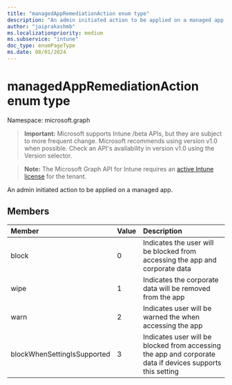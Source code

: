 ```yaml
---
title: "managedAppRemediationAction enum type"
description: "An admin initiated action to be applied on a managed app."
author: "jaiprakashmb"
ms.localizationpriority: medium
ms.subservice: "intune"
doc_type: enumPageType
ms.date: 08/01/2024
---
```


# managedAppRemediationAction enum type

Namespace: microsoft.graph

> **Important:** Microsoft supports Intune /beta APIs, but they are subject to more frequent change. Microsoft recommends using version v1.0 when possible. Check an API's availability in version v1.0 using the Version selector.

> **Note:** The Microsoft Graph API for Intune requires an [active Intune license](https://go.microsoft.com/fwlink/?linkid=839381) for the tenant.

An admin initiated action to be applied on a managed app.

## Members
|Member|Value|Description|
|:---|:---|:---|
|block|0|Indicates the user will be blocked from accessing the app and corporate data|
|wipe|1|Indicates the corporate data will be removed from the app|
|warn|2|Indicates user will be warned the when accessing the app|
|blockWhenSettingIsSupported|3|Indicates user will be blocked from accessing the app and corporate data if devices supports this setting|
